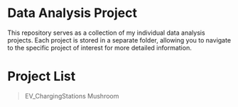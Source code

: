 # Data Analysis Project

This repository serves as a collection of my individual data analysis projects. Each project is stored in a separate folder, allowing you to navigate to the specific project of interest for more detailed information.


# Project List
> EV_ChargingStations
> Mushroom

